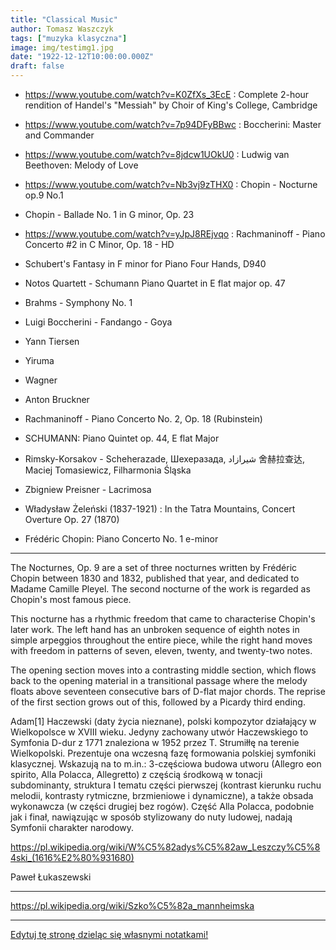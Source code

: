```yaml
---
title: "Classical Music"
author: Tomasz Waszczyk
tags: ["muzyka klasyczna"]
image: img/testimg1.jpg
date: "1922-12-12T10:00:00.000Z"
draft: false
---
```


* https://www.youtube.com/watch?v=K0ZfXs_3EcE : Complete 2-hour rendition of Handel's "Messiah" by Choir of King's College, Cambridge

* https://www.youtube.com/watch?v=7p94DFyBBwc : Boccherini: Master and Commander

* https://www.youtube.com/watch?v=8jdcw1UOkU0 : Ludwig van Beethoven: Melody of Love

* https://www.youtube.com/watch?v=Nb3vj9zTHX0 : Chopin - Nocturne op.9 No.1

* Chopin - Ballade No. 1 in G minor, Op. 23

* https://www.youtube.com/watch?v=yJpJ8REjvqo : Rachmaninoff - Piano Concerto #2 in C Minor, Op. 18 - HD

* Schubert's Fantasy in F minor for Piano Four Hands, D940

* Notos Quartett - Schumann Piano Quartet in E flat major op. 47

* Brahms - Symphony No. 1

* Luigi Boccherini - Fandango - Goya

* Yann Tiersen

* Yiruma

* Wagner

* Anton Bruckner

* Rachmaninoff - Piano Concerto No. 2, Op. 18 (Rubinstein)

* SCHUMANN: Piano Quintet op. 44, E flat Major

* Rimsky-Korsakov - Scheherazade, Шехеразада, شيرازاد 舍赫拉查达, Maciej Tomasiewicz, Filharmonia Śląska

* Zbigniew Preisner - Lacrimosa

* Władysław Żeleński (1837-1921) : In the Tatra Mountains, Concert Overture Op. 27 (1870)

* Frédéric Chopin: Piano Concerto No. 1 e-minor

---

The Nocturnes, Op. 9 are a set of three nocturnes written by Frédéric Chopin between 1830 and 1832, published that year, and dedicated to Madame Camille Pleyel. The second nocturne of the work is regarded as Chopin's most famous piece.

This nocturne has a rhythmic freedom that came to characterise Chopin's later work. The left hand has an unbroken sequence of eighth notes in simple arpeggios throughout the entire piece, while the right hand moves with freedom in patterns of seven, eleven, twenty, and twenty-two notes.

The opening section moves into a contrasting middle section, which flows back to the opening material in a transitional passage where the melody floats above seventeen consecutive bars of D-flat major chords. The reprise of the first section grows out of this, followed by a Picardy third ending.

Adam[1] Haczewski (daty życia nieznane), polski kompozytor działający w Wielkopolsce w XVIII wieku.
Jedyny zachowany utwór Haczewskiego to Symfonia D-dur z 1771 znaleziona w 1952 przez T. Strumiłłę na terenie Wielkopolski. Prezentuje ona wczesną fazę formowania polskiej symfoniki klasycznej. Wskazują na to m.in.: 3-częściowa budowa utworu (Allegro eon spirito, Alla Polacca, Allegretto) z częścią środkową w tonacji subdominanty, struktura I tematu części pierwszej (kontrast kierunku ruchu melodii, kontrasty rytmiczne, brzmieniowe i dynamiczne), a także obsada wykonawcza (w części drugiej bez rogów). Część Alla Polacca, podobnie jak i finał, nawiązując w sposób stylizowany do nuty ludowej, nadają Symfonii charakter narodowy.

<https://pl.wikipedia.org/wiki/W%C5%82adys%C5%82aw_Leszczy%C5%84ski_(1616%E2%80%931680)>

Paweł Łukaszewski

---

https://pl.wikipedia.org/wiki/Szko%C5%82a_mannheimska

---

<a href="https://github.com/TomaszWaszczyk/historia.waszczyk.com/edit/master/src/content/classical-music.md" target="_blank">Edytuj tę stronę dzieląc się własnymi notatkami!</a>

